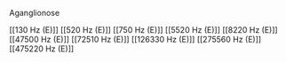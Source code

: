 Aganglionose

[[130 Hz (E)]]
[[520 Hz (E)]]
[[750 Hz (E)]]
[[5520 Hz (E)]]
[[8220 Hz (E)]]
[[47500 Hz (E)]]
[[72510 Hz (E)]]
[[126330 Hz (E)]]
[[275560 Hz (E)]]
[[475220 Hz (E)]]